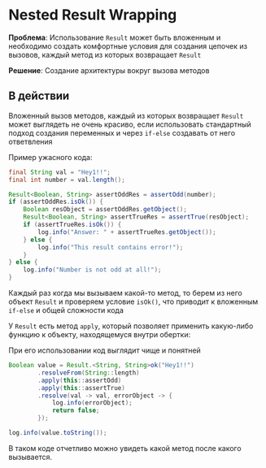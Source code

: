 # Nested Result Wrapping

**Проблема**: Использование `Result` может быть вложенным и необходимо создать комфортные
условия для создания цепочек из вызовов, каждый метод из которых возвращает `Result`

**Решение**: Создание архитектуры вокруг вызова методов

## В действии

Вложенный вызов методов, каждый из которых возвращает `Result` может выглядеть не очень красиво,
если использовать стандартный подход создания переменных и через `if-else` создавать от него
ответвления

Пример ужасного кода:
```java
final String val = "Hey1!!";
final int number = val.length();

Result<Boolean, String> assertOddRes = assertOdd(number);
if (assertOddRes.isOk()) {
    Boolean resObject = assertOddRes.getObject();
    Result<Boolean, String> assertTrueRes = assertTrue(resObject);
    if (assertTrueRes.isOk()) {
        log.info("Answer: " + assertTrueRes.getObject());
    } else {
        log.info("This result contains error!");
    }
} else {
    log.info("Number is not odd at all!");
}
```

Каждый раз когда мы вызываем какой-то метод, то берем из него объект `Result` и проверяем
условие `isOk()`, что приводит к вложенным `if-else` и общей сложности кода

У `Result` есть метод `apply`, который позволяет применить какую-либо функцию к объекту,
находящемуся внутри обертки:

При его использовании код выглядит чище и понятней

```java
Boolean value = Result.<String, String>ok("Hey1!!")
        .resolveFrom(String::length)
        .apply(this::assertOdd)
        .apply(this::assertTrue)
        .resolve(val -> val, errorObject -> {
            log.info(errorObject);
            return false;
        });

log.info(value.toString());
```

В таком коде отчетливо можно увидеть какой метод после какого вызывается.